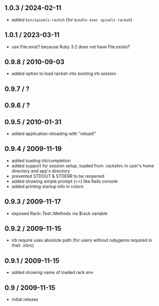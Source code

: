 ## 1.0.3 / 2024-02-11

* added `bin/spinels-racksh` (for `bundle exec spinels-racksh`)

## 1.0.1 / 2023-03-11

 * use File.exist? because Ruby 3.2 does not have File.exists?

## 0.9.8 / 2010-09-03

 * added option to load racksh into existing irb session

## 0.9.7 / ?
## 0.9.6 / ?

## 0.9.5 / 2010-01-31

 * added application reloading with "reload!"

## 0.9.4 / 2009-11-19

 * added loading irb/completion
 * added support for session setup, loaded from .rackshrc in user's home directory and app's directory
 * prevented STDOUT & STDERR to be reopened
 * added showing simple prompt (>>) like Rails console
 * added printing startup info in colors

## 0.9.3 / 2009-11-17

 * exposed Rack::Test::Methods via $rack variable

## 0.9.2 / 2009-11-15

 * irb require uses absolute path (for users without rubygems required in their .irbrc)

## 0.9.1 / 2009-11-15

 * added showing name of loaded rack env

## 0.9 / 2009-11-15

 * initial release
